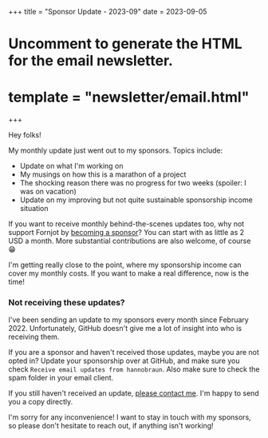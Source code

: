 +++
title = "Sponsor Update - 2023-09"
date = 2023-09-05

# Uncomment to generate the HTML for the email newsletter.
# template = "newsletter/email.html"
+++

Hey folks!

My monthly update just went out to my sponsors. Topics include:

- Update on what I'm working on
- My musings on how this is a marathon of a project
- The shocking reason there was no progress for two weeks (spoiler: I was on vacation)
- Update on my improving but not quite sustainable sponsorship income situation

If you want to receive monthly behind-the-scenes updates too, why not support Fornjot by [becoming a sponsor](https://github.com/sponsors/hannobraun)? You can start with as little as 2 USD a month. More substantial contributions are also welcome, of course 😁

I'm getting really close to the point, where my sponsorship income can cover my monthly costs. If you want to make a real difference, now is the time!


### Not receiving these updates?

I've been sending an update to my sponsors every month since February 2022. Unfortunately, GitHub doesn't give me a lot of insight into who is receiving them.

If you are a sponsor and haven't received those updates, maybe you are not opted in? Update your sponsorship over at GitHub, and make sure you check `Receive email updates from hannobraun`. Also make sure to check the spam folder in your email client.

If you still haven't received an update, [please contact me](mailto:hello@hannobraun.com). I'm happy to send you a copy directly.

I'm sorry for any inconvenience! I want to stay in touch with my sponsors, so please don't hesitate to reach out, if anything isn't working!
